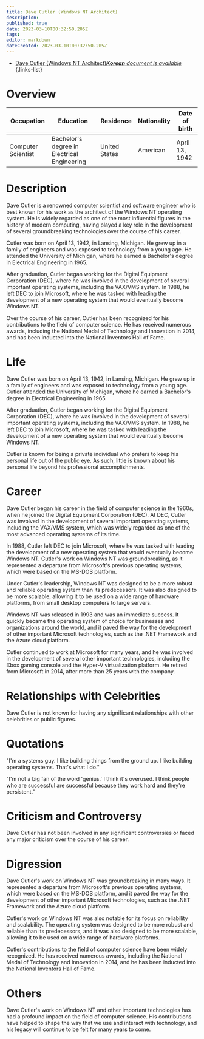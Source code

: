 ```yaml
---
title: Dave Cutler (Windows NT Architect)
description: 
published: true
date: 2023-03-10T00:32:50.205Z
tags: 
editor: markdown
dateCreated: 2023-03-10T00:32:50.205Z
---
```


- [Dave Cutler (Windows NT Architect)***Korean** document is available*](/ko/Knowledge-base/Dictionary/Person/dave-cutler-windows-nt-architect)
{.links-list}

# Overview

| Occupation | Education | Residence | Nationality | Date of birth |
|------------|-----------|-----------|-------------|---------------|
| Computer Scientist | Bachelor's degree in Electrical Engineering | United States | American | April 13, 1942 |

# Description

Dave Cutler is a renowned computer scientist and software engineer who is best known for his work as the architect of the Windows NT operating system. He is widely regarded as one of the most influential figures in the history of modern computing, having played a key role in the development of several groundbreaking technologies over the course of his career.

Cutler was born on April 13, 1942, in Lansing, Michigan. He grew up in a family of engineers and was exposed to technology from a young age. He attended the University of Michigan, where he earned a Bachelor's degree in Electrical Engineering in 1965.

After graduation, Cutler began working for the Digital Equipment Corporation (DEC), where he was involved in the development of several important operating systems, including the VAX/VMS system. In 1988, he left DEC to join Microsoft, where he was tasked with leading the development of a new operating system that would eventually become Windows NT.

Over the course of his career, Cutler has been recognized for his contributions to the field of computer science. He has received numerous awards, including the National Medal of Technology and Innovation in 2014, and has been inducted into the National Inventors Hall of Fame.

# Life

Dave Cutler was born on April 13, 1942, in Lansing, Michigan. He grew up in a family of engineers and was exposed to technology from a young age. Cutler attended the University of Michigan, where he earned a Bachelor's degree in Electrical Engineering in 1965.

After graduation, Cutler began working for the Digital Equipment Corporation (DEC), where he was involved in the development of several important operating systems, including the VAX/VMS system. In 1988, he left DEC to join Microsoft, where he was tasked with leading the development of a new operating system that would eventually become Windows NT.

Cutler is known for being a private individual who prefers to keep his personal life out of the public eye. As such, little is known about his personal life beyond his professional accomplishments.

# Career

Dave Cutler began his career in the field of computer science in the 1960s, when he joined the Digital Equipment Corporation (DEC). At DEC, Cutler was involved in the development of several important operating systems, including the VAX/VMS system, which was widely regarded as one of the most advanced operating systems of its time.

In 1988, Cutler left DEC to join Microsoft, where he was tasked with leading the development of a new operating system that would eventually become Windows NT. Cutler's work on Windows NT was groundbreaking, as it represented a departure from Microsoft's previous operating systems, which were based on the MS-DOS platform.

Under Cutler's leadership, Windows NT was designed to be a more robust and reliable operating system than its predecessors. It was also designed to be more scalable, allowing it to be used on a wide range of hardware platforms, from small desktop computers to large servers.

Windows NT was released in 1993 and was an immediate success. It quickly became the operating system of choice for businesses and organizations around the world, and it paved the way for the development of other important Microsoft technologies, such as the .NET Framework and the Azure cloud platform.

Cutler continued to work at Microsoft for many years, and he was involved in the development of several other important technologies, including the Xbox gaming console and the Hyper-V virtualization platform. He retired from Microsoft in 2014, after more than 25 years with the company.

# Relationships with Celebrities

Dave Cutler is not known for having any significant relationships with other celebrities or public figures.

# Quotations

"I'm a systems guy. I like building things from the ground up. I like building operating systems. That's what I do."

"I'm not a big fan of the word 'genius.' I think it's overused. I think people who are successful are successful because they work hard and they're persistent."

# Criticism and Controversy

Dave Cutler has not been involved in any significant controversies or faced any major criticism over the course of his career.

# Digression

Dave Cutler's work on Windows NT was groundbreaking in many ways. It represented a departure from Microsoft's previous operating systems, which were based on the MS-DOS platform, and it paved the way for the development of other important Microsoft technologies, such as the .NET Framework and the Azure cloud platform.

Cutler's work on Windows NT was also notable for its focus on reliability and scalability. The operating system was designed to be more robust and reliable than its predecessors, and it was also designed to be more scalable, allowing it to be used on a wide range of hardware platforms.

Cutler's contributions to the field of computer science have been widely recognized. He has received numerous awards, including the National Medal of Technology and Innovation in 2014, and he has been inducted into the National Inventors Hall of Fame.

# Others

Dave Cutler's work on Windows NT and other important technologies has had a profound impact on the field of computer science. His contributions have helped to shape the way that we use and interact with technology, and his legacy will continue to be felt for many years to come.